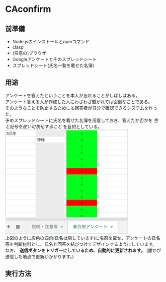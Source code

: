 # CAconfirm
## 前準備
- Node.jsのインストールとnpmコマンド
- clasp
- (任意の)ブラウザ
- Googleアンケートとそのスプレッドシート
- スプレッドシート(氏名一覧を載せた名簿)

## 用途
アンケートを答えたということを本人が忘れることがしばしばある。  
アンケート答える人が作成した人にわざわざ聞かれては面倒なことである。  
そのようなことを防止するためにも回答者が自分で確認できるシステムを作った。  
予めスプレッドシートに氏名を載せた名簿を用意しておき、答えたか否かを *色と記号を使い可視化すること* を目的としている。  
![img/pic1.png](img/pic1.png)  
上図のように灰色の四角(氏名は隠しています)に名前を載せ、アンケートの氏名等を判断材料とし、氏名と回答を結びつけてデザインするようにしています。  
なお、 **送信ボタンをトリガーにしているため、自動的に更新されます。** (誰かが送信した地点で更新がかかります。)

## 実行方法
